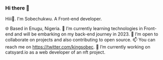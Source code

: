 ### Hi there 👋

<!--
**Kingsobec/Kingsobec** is a ✨ _special_ ✨ repository because its `README.md` (this file) appears on your GitHub profile.

Here are some ideas to get you started:

- 
- 🌱 I’m currently learning ...
- 👯 I’m looking to collaborate on ...
- 🤔 I’m looking for help with ...
- 💬 Ask me about ...
- 📫 How to reach me: ...
- 😄 Pronouns: ...
- ⚡ Fun fact: ...
-->
Hiii👋. I'm Sobechukwu.
A Front-end developer.

🌐 Based in Enugu, Nigeria.
🌱 I’m currently learning technologies in Front-end and will be embarking on my back-end journey in 2023.
👯 I’m open to collaborate on projects and also contributing to open source.
📫 You can reach me on https://twitter.com/kingsobec.
🔭 I’m currently working on catsyard.io as a web developer of an nft project.

